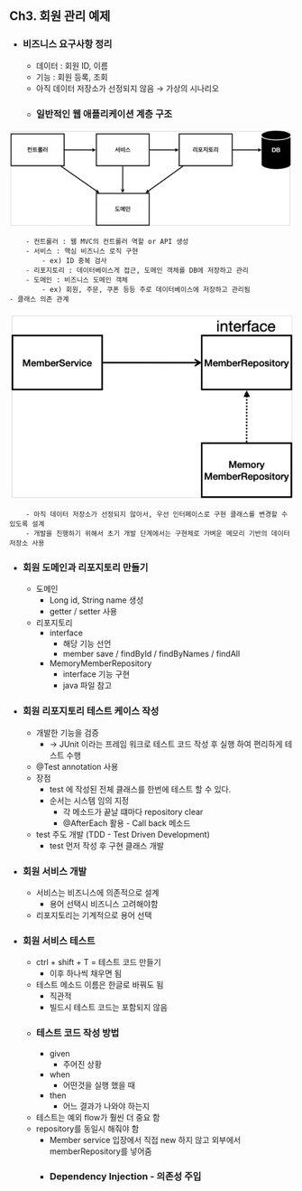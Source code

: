 ## Ch3. 회원 관리 예제
- ### 비즈니스 요구사항 정리
    - 데이터 : 회원 ID, 이름
    - 기능 : 회원 등록, 조회
    - 아직 데이터 저장소가 선정되지 않음 → 가상의 시나리오
    - ### 일반적인 웹 애플리케이션 계층 구조

![](img3-1.png) 

        - 컨트롤러 : 웹 MVC의 컨트롤러 역할 or API 생성
        - 서비스 : 핵심 비즈니스 로직 구현
            - ex) ID 중복 검사
        - 리포지토리 : 데이터베이스게 접근, 도메인 객체를 DB에 저장하고 관리
        - 도메인 : 비즈니스 도메인 객체
            - ex) 회원, 주문, 쿠폰 등등 주로 데이터베이스에 저장하고 관리됨
    - 클래스 의존 관계
![](img3-2.png)

        - 아직 데이터 저장소가 선정되지 않아서, 우선 인터페이스로 구현 클래스를 변경할 수 있도록 설계
        - 개발을 진행하기 위해서 초기 개발 단계에서는 구현체로 가벼운 메모리 기반의 데이터 저장소 사용

- ### 회원 도메인과 리포지토리 만들기
    - 도메인
        - Long id, String name 생성
        - getter / setter 사용
    - 리포지토리
        - interface
            - 해당 기능 선언
            - member save / findById / findByNames / findAll
        - MemoryMemberRepository
            - interface 기능 구현
            - java 파일 참고
            
- ### 회원 리포지토리 테스트 케이스 작성
    - 개발한 기능을 검증 
        - → JUnit 이라는 프레임 워크로 테스트 코드 작성 후 실행 하여 편리하게 테스트 수행
    - @Test annotation 사용  
    - 장점
        - test 에 작성된 전체 클래스를 한번에 테스트 할 수 있다.
        - 순서는 시스템 임의 지정
            - 각 메소드가 끝날 떄마다 repository clear
            - @AfterEach 활용 - Call back 메소드
    - test 주도 개발 (TDD - Test Driven Development)
        - test 먼저 작성 후 구현 클래스 개발
    
- ### 회원 서비스 개발
    - 서비스는 비즈니스에 의존적으로 설계
        - 용어 선택시 비즈니스 고려해야함
    - 리포지토리는 기계적으로 용어 선택
    
- ### 회원 서비스 테스트
    - ctrl + shift + T = 테스트 코드 만들기
        - 이후 하나씩 채우면 됨
    - 테스트 메소드 이름은 한글로 바꿔도 됨
        - 직관적
        - 빌드시 테스트 코드는 포함되지 않음 
    - ### 테스트 코드 작성 방법
        - given
            - 주어진 상황
        - when
            - 어떤것을 실행 했을 때
        - then
            - 어느 결과가 나와야 하는지
    - 테스트는 예외 flow가 훨씬 더 중요 함 
    - repository를 동일시 해줘야 함
        - Member service 입장에서 직접 new 하지 않고 외부에서 memberRepository를 넣어줌
        - ### Dependency Injection - 의존성 주입
